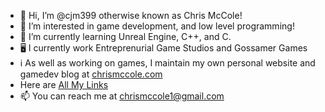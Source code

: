 - 👋 Hi, I’m @cjm399 otherwise known as Chris McCole!
- 👀 I’m interested in game development, and low level programming!
- 🌱 I’m currently learning Unreal Engine, C++, and C.
- 🖥️ I currently work Entreprenurial Game Studios and Gossamer Games
- ℹ️ As well as working on games, I maintain my own personal website and gamedev blog at [chrismccole.com](https://www.chrismccole.com/blog)
- Here are [All My Links](https://allmylinks.com/chrismccole)
- 📫 You can reach me at chrismccole1@gmail.com

<!---
cjm399/cjm399 is a ✨ special ✨ repository because its `README.md` (this file) appears on your GitHub profile.
You can click the Preview link to take a look at your changes.
--->
